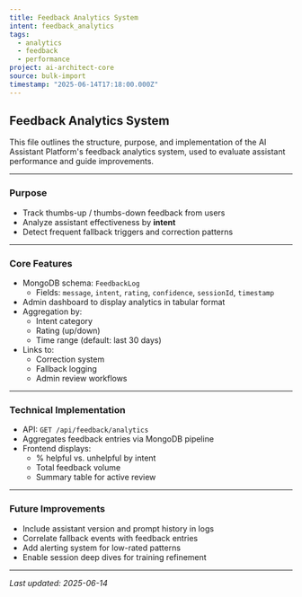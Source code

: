 ```yaml
---
title: Feedback Analytics System
intent: feedback_analytics
tags:
  - analytics
  - feedback
  - performance
project: ai-architect-core
source: bulk-import
timestamp: "2025-06-14T17:18:00.000Z"
---
```


## Feedback Analytics System

This file outlines the structure, purpose, and implementation of the AI Assistant Platform's feedback analytics system, used to evaluate assistant performance and guide improvements.

---

### Purpose

- Track thumbs-up / thumbs-down feedback from users
- Analyze assistant effectiveness by **intent**
- Detect frequent fallback triggers and correction patterns

---

### Core Features

- MongoDB schema: `FeedbackLog`
  - Fields: `message`, `intent`, `rating`, `confidence`, `sessionId`, `timestamp`
- Admin dashboard to display analytics in tabular format
- Aggregation by:
  - Intent category
  - Rating (up/down)
  - Time range (default: last 30 days)
- Links to:
  - Correction system
  - Fallback logging
  - Admin review workflows

---

### Technical Implementation

- API: `GET /api/feedback/analytics`
- Aggregates feedback entries via MongoDB pipeline
- Frontend displays:
  - % helpful vs. unhelpful by intent
  - Total feedback volume
  - Summary table for active review

---

### Future Improvements

- Include assistant version and prompt history in logs
- Correlate fallback events with feedback entries
- Add alerting system for low-rated patterns
- Enable session deep dives for training refinement

---

_Last updated: 2025-06-14_

